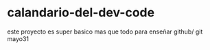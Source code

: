 # calandario-del-dev-code
este proyecto es super basico mas que todo para enseñar github/ git
mayo31
